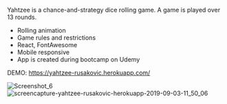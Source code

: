 Yahtzee is a chance-and-strategy dice rolling game. A game is played over 13 rounds.

- Rolling animation
- Game rules and restrictions
- React, FontAwesome
- Mobile responsive
- App is created during bootcamp on Udemy

DEMO: https://yahtzee-rusakovic.herokuapp.com/

![Screenshot_6](https://user-images.githubusercontent.com/17801144/64158481-3a6e1600-ce41-11e9-8f8f-02eafda35d5c.jpg)
![screencapture-yahtzee-rusakovic-herokuapp-2019-09-03-11_50_06](https://user-images.githubusercontent.com/17801144/64158480-3a6e1600-ce41-11e9-9b39-5939ab0e8002.png)
